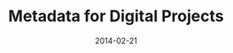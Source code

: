 ---
title: Metadata for Digital Projects
date: 2014-02-21

event_month: FEB
event_day: 21
event_year: 2014
event_time: 11:00 a.m.
event_description: "digiPrep: Metadata for Digital Projects"
event_link: https://digitalhumanities.stanford.edu/digiPrep
event: true
---